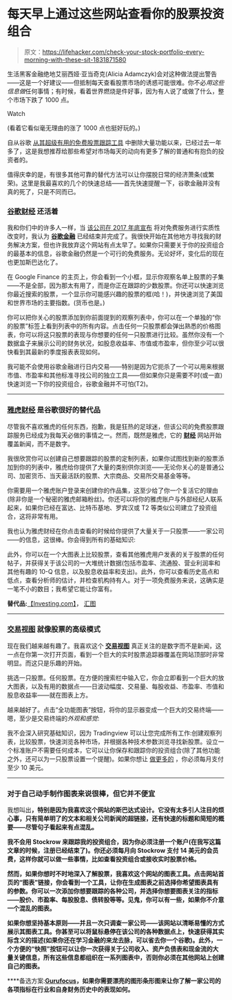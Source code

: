 # 每天早上通过这些网站查看你的股票投资组合

> 原文：<https://lifehacker.com/check-your-stock-portfolio-every-morning-with-these-sit-1831871580>

生活黑客金融绝地艾丽西娅·亚当奇克(Alicia Adamczyk)会对这种做法提出警告——这是一个好建议——但抵制每天查看股票市场的诱惑可能很难。你不必*用这些信息做*任何事情；有时候，看着世界燃烧是件好事，因为有人说了或做了什么，整个市场下跌了 1000 点。

Watch

(看着它看似毫无理由的涨了 1000 点也挺好玩的。)

自从谷歌 [从其超级有用的免费股票跟踪工具](https://www.marketbeat.com/press-room/google-finance-changes-and-alternatives/) 中删除大量功能以来，已经过去一年多了，这是我想推荐给那些希望对市场每天的动向有更多了解的普通和有抱负的投资者的。

值得庆幸的是，有很多其他可靠的替代方法可以让你摆脱日常的经济萧条(或繁荣)。这里是我最喜欢的几个的快速总结——首先快速提醒一下，谷歌金融并没有真的死了，只是不同而已。

### [谷歌财经](https://www.google.com/finance) 还活着

我和你们中的许多人一样，当 [该公司在 2017 年底宣布](https://www.blog.google/products/search/stay-top-finance-information-google/) 将对免费服务进行实质性改变时，我认为 [**谷歌金融**](https://www.google.com/finance) 已经结束并完成了。我很快开始在其他地方寻找我的财务解决方案，但也许我放弃这个网站有点太早了。如果你只需要关于你的投资组合的最基本的信息，谷歌金融仍然是一个可行的免费服务。无论好坏，变化后的现在也更加斯巴达化了。

在 Google Finance 的主页上，你会看到一个小框，显示你观察名单上股票的子集——不是全部，因为那太有用了，而是你正在跟踪的少数股票。你还可以快速浏览你最近搜索的股票，一个显示你可能感兴趣的股票的框(哈！)，并快速浏览了美国和世界市场的主要指数。(货币也是。)

你可以把你关心的股票添加到你前面提到的观察列表中，你可以在一个单独的“你的股票”标签上看到列表中的所有内容。点击任何一只股票都会弹出熟悉的价格图表，你可以将这只股票的表现与你想要的任何一只股票进行比较。虽然你没有一个数据盒子来展示公司的财务状况，如股息收益率、市值或市盈率，但你至少可以很快看到其最新的季度报表表现如何。

我可能不会使用谷歌金融进行日内交易——特别是因为它扼杀了一个可以用来根据市值、市盈率和其他标准寻找公司的独立工具——但如果你只是需要不时(或一直)快速浏览一下你的投资组合，谷歌金融并不可怕(T2)。

* * *

### [雅虎财经](https://finance.yahoo.com/) 是谷歌很好的替代品

尽管我不喜欢雅虎的任何东西，抱歉，我是狂热的足球迷，但该公司的免费股票跟踪服务已经成为我每天必做的事情之一。然而，既然是雅虎，它的 [**财经**](https://finance.yahoo.com/) 网站开始覆盖新闻，而不是数字。

我很欣赏你可以创建自己想要跟踪的股票的定制列表，如果你试图找到新的股票添加到你的列表中，雅虎给你提供了大量的类别供你浏览——无论你关心的是普通公司、加密货币、当天最活跃的股票、大宗商品、交易所交易基金等等。

你需要用一个雅虎账户登录来创建你的作品集，这至少给了你一个复活它的理由(除非你是一个秘密的雅虎邮箱粉丝)。你还可以将你的雅虎账户与外部经纪人联系起来，如果你已经在富达、比特币基地、罗宾汉或 T2 等类似公司建立了投资组合，这将非常有用。

我也认为雅虎财经在你点击查看的时候给你提供了大量关于一只股票——一家公司——的信息，这很棒。你会得到所有的基础知识:

此外，你可以在一个大图表上比较股票，查看其他雅虎用户发表的关于股票的任何帖子，并获得关于该公司的一大堆统计数据(包括市盈率、流通股、营业利润率和其他有趣的 10-Q 信息，以及股息收益率和支出)。此外，你可以查看历史高点和低点，查看分析师的估计，并检查机构持有人。对于一项免费服务来说，这确实是一笔不小的数目；我希望它能让你富有。

**替代品:**[【Investing.com】](https://www.investing.com/)， [汇图](https://www.marketwatch.com/)

* * *

### [交易视图](https://www.tradingview.com/) 就像股票的高级模式

现在我们越来越有趣了。我喜欢这个 [**交易视图**](https://www.tradingview.com/) 真正关注的是数字而不是新闻，这一点在你第一次打开页面，看到一个巨大的实时股票追踪器覆盖在网站顶部时非常明显。而这只是乐趣的开始。

挑选一只股票。任何股票。在方便的搜索栏中输入它，你会立即看到一个巨大的放大图表，以及有用的数据点——日波动幅度、交易量、每股收益、市盈率、市值和股息收益率——就在图表上方。

越来越好了。点击“全功能图表”按钮，将你的显示器变成一个巨大的交易终端——嗯，至少是交易终端的*外观和感觉*:

我不会深入研究基础知识，因为 Tradingview 可以让您完成所有工作:创建观察列表，比较股票，快速浏览各种市场，并根据各种技术参数浏览寻找新股票。设立一个标准账户不需要任何成本，它可以让你保存和跟踪你的投资组合(除了其他功能之外，还可以为一只股票设置一个提醒)。如果你想让 [做更多的](https://www.tradingview.com/gopro/#compare-plans) ，你必须每月支付至少 10 美元。

* * *

### 对于自己动手制作图表来说很棒，但它并不便宜

我想叫出[](https://stockrow.com/)**，特别是因为我喜欢这个网站的斯巴达式设计。它没有太多引人注目的烦心事，只有简单明了的文本和相关公司新闻的超链接，还有快速的标题和简短的概要——尽管句子看起来有点混乱。**

**我不会用 Stockrow 来跟踪我的投资组合，因为你必须注册一个账户(在我写这篇文章的时候，注册已经结束了)。你还必须每月向 Stockrow 支付 14 美元的会员费，这样你就可以做一些事情，比如查看投资组合或接收实时股票价格。** 

**然而，如果你想时不时地深入了解股票，我喜欢这个网站的图表工具。点击网站首页的“图表”链接，你会看到一个工具，让你在生成图表之前选择你希望图表具有的参数。你可以一次添加你想要跟踪的各种公司，并选择你想要图表关注的指标——股价、市盈率、每股股息、债转股等等。见鬼，你可以有一些，如果你不介意一个混乱的图表。**

**如果你想坚持基本原则——并且一次只调查一家公司——该网站以清晰易懂的方式展示其图表工具。你甚至可以将鼠标悬停在该公司的各种数据点上，快速获得其实际含义的描述(如果你还在学习金融的来龙去脉，可以省去你一个谷歌)。此外，一个方便的“快照”按钮可以让你一次获得关于公司收入、资产负债表和现金流的大量关键信息，所有这些信息都组织在一系列图表中，否则你必须在其他网站上创建自己的图表。**

****备选方案:**[**Gurufocus**](https://www.gurufocus.com/)，如果你需要漂亮的图形条形图来让你了解一家公司的各项指标在行业和自身财务历史中的表现如何。**